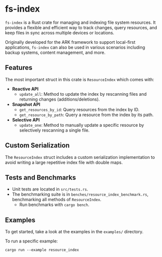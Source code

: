 # fs-index

`fs-index` is a Rust crate for managing and indexing file system resources. It provides a flexible and efficient way to track changes, query resources, and keep files in sync across multiple devices or locations.

Originally developed for the ARK framework to support local-first applications, `fs-index` can also be used in various scenarios including backup systems, content management, and more.

## Features

The most important struct in this crate is `ResourceIndex` which comes with:

- **Reactive API**
  - `update_all`: Method to update the index by rescanning files and returning changes (additions/deletions).
- **Snapshot API**
  - `get_resources_by_id`: Query resources from the index by ID.
  - `get_resource_by_path`: Query a resource from the index by its path.
- **Selective API**
  - `update_one`: Method to manually update a specific resource by selectively rescanning a single file.

## Custom Serialization

The `ResourceIndex` struct includes a custom serialization implementation to avoid writing a large repetitive index file with double maps.

## Tests and Benchmarks

- Unit tests are located in `src/tests.rs`.
- The benchmarking suite is in `benches/resource_index_benchmark.rs`, benchmarking all methods of `ResourceIndex`.
  - Run benchmarks with `cargo bench`.

## Examples

To get started, take a look at the examples in the `examples/` directory.

To run a specific example:

```shell
cargo run --example resource_index
```
